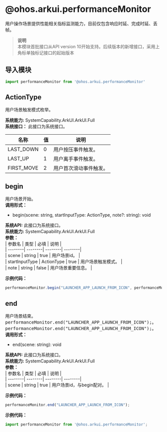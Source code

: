 # @ohos.arkui.performanceMonitor    
用户操作场景提供性能相关指标监测能力，目前仅包含响应时延、完成时延、丢帧。  
> **说明**   
>本模块首批接口从API version 10开始支持。后续版本的新增接口，采用上角标单独标记接口的起始版本  
  
## 导入模块  
  
```js    
import performanceMonitor from '@ohos.arkui.performanceMonitor'    
```  
    
## ActionType    
用户场景触发模式枚举。    
    
 **系统能力:**  SystemCapability.ArkUI.ArkUI.Full    
 **系统接口：** 此接口为系统接口。    
    
| 名称 | 值 | 说明 |  
| --------| --------| --------|  
| LAST_DOWN | 0 | 用户按压事件触发。 |  
| LAST_UP | 1 | 用户离手事件触发。 |  
| FIRST_MOVE | 2 | 用户首次滑动事件触发。 |  
    
## begin    
用户场景开始。  
 **调用形式：**     
- begin(scene: string, startInputType: ActionType, note?: string): void  
  
 **系统API:**  此接口为系统接口。  
 **系统能力:**  SystemCapability.ArkUI.ArkUI.Full    
 **参数：**     
| 参数名 | 类型 | 必填 | 说明 |  
| --------| --------| --------| --------|  
| scene | string | true | 用户场景id。 |  
| startInputType | ActionType | true | 用户场景触发模式。 |  
| note | string | false | 用户场景重要信息。 |  
    
 **示例代码：**   
```ts    
performanceMonitor.begin("LAUNCHER_APP_LAUNCH_FROM_ICON", performanceMonitor.ActionType.LAST_UP, "APP_START_BEGIN");    
```    
  
    
## end    
用户场景结束。<span style="font-family: monospace, monospace; font-size: 1em; letter-spacing: 0px;">performanceMonitor.end("LAUNCHER_APP_LAUNCH_FROM_ICON");</span>。<span style="font-family: monospace, monospace; font-size: 1em; letter-spacing: 0px;">performanceMonitor.end("LAUNCHER_APP_LAUNCH_FROM_ICON");</span>。  
 **调用形式：**     
- end(scene: string): void  
  
 **系统API:**  此接口为系统接口。  
 **系统能力:**  SystemCapability.ArkUI.ArkUI.Full    
 **参数：**     
| 参数名 | 类型 | 必填 | 说明 |  
| --------| --------| --------| --------|  
| scene | string | true | 用户场景id，与begin配对。 |  
    
 **示例代码：**   
```ts    
performanceMonitor.end("LAUNCHER_APP_LAUNCH_FROM_ICON");    
```    
  
    
 **示例代码：**   
```ts    
import performanceMonitor from '@ohos.arkui.performanceMonitor';    
```    
  

